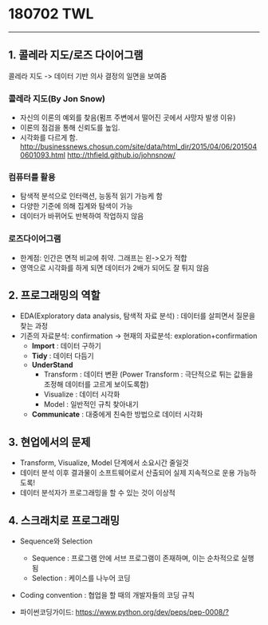 # 180702 TWL
------------------------------------------------------------------------------------------
## 1. 콜레라 지도/로즈 다이어그램
콜레라 지도 -> 데이터 기반 의사 결정의 일면을 보여줌
### 콜레라 지도(By Jon Snow)
* 자신의 이론의 예외를 찾음(펌프 주변에서 떨어진 곳에서 사망자 발생 이유)
* 이론의 점검을 통해 신뢰도를 높임.
* 시각화를 다르게 함.
<http://businessnews.chosun.com/site/data/html_dir/2015/04/06/2015040601093.html>
<http://thfield.github.io/johnsnow/>

### 컴퓨터를 활용
* 탐색적 분석으로 인터랙션, 능동적 읽기 가능케 함
* 다양한 기준에 의해 집계와 탐색이 가능
* 데이터가 바뀌어도 반복하여 작업하지 않음

### 로즈다이어그램
* 한계점: 인간은 면적 비교에 취약. 그래프는 왼->오가 적합
* 영역으로 시각화를 하게 되면 데이터가 2배가 되어도 잘 튀지 않음



## 2. 프로그래밍의 역할
* EDA(Exploratory data analysis, 탐색적 자료 분석) : 데이터를 살피면서 질문을 찾는 과정
* 기존의 자료분석: confirmation -> 현재의 자료분석: exploration+confirmation
  * __Import__ : 데이터 구하기
  * __Tidy__ : 데이터 다듬기
  * __UnderStand__
    * Transform : 데이터 변환 (Power Transform : 극단적으로 튀는 값들을 조정해 데이터를 고르게 보이도록함)
    * Visualize : 데이터 시각화
    * Model : 일반적인 규칙 찾아내기
  * __Communicate__ : 대중에게 친숙한 방법으로 데이터 시각화
  
  
  
## 3. 현업에서의 문제
* Transform, Visualize, Model 단계에서 소요시간 줄일것
* 데이터 분석 이후 결과물이 소프트웨어로서 산출되어 실제 지속적으로 운용 가능하도록!
* 데이터 분석자가 프로그래밍을 할 수 있는 것이 이상적



## 4. 스크래치로 프로그래밍
* Sequence와 Selection
  * Sequence : 프로그램 안에 서브 프로그램이 존재하며, 이는 순차적으로 실행됨
  * Selection : 케이스를 나누어 코딩
  
* Coding convention : 협업을 할 때의 개발자들의 코딩 규칙
* 파이썬코딩가이드: <https://www.python.org/dev/peps/pep-0008/?>
